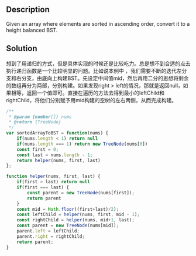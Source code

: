 ## Description
Given an array where elements are sorted in ascending order, convert it to a height balanced BST.



## Solution

想到了用递归的方式，但是具体实现的时候还是比较吃力。总是想不到合适的点去执行递归函数是一个比较明显的问题。比如说本例中
，我们需要不断的迭代左分支和右分支，由底向上构建BST。先设定中间值mid，然后再用二分的思想将剩余的数组再分为两部，分别构建。如果发现right > left的情况，那就是返回null，如果相等，返回一个值即可。直接在遍历的方法去得到最小的leftChild和rightChild，将他们分别赋予用mid构建的空树的左右两侧，从而完成构建。

```js
/**
 * @param {number[]} nums
 * @return {TreeNode}
 */
var sortedArrayToBST = function(nums) {
    if(nums.length < 1) return null
    if(nums.length === 1) return new TreeNode(nums[0])
    const first = 0;
    const last = nums.length - 1;
    return helper(nums, first, last)
};

function helper(nums, first, last) {
    if(first > last) return null
    if(first === last) {
        const parent = new TreeNode(nums[first]);
        return parent
    }
    const mid = Math.floor((first+last)/2);
    const leftChild = helper(nums, first, mid - 1);
    const rightChild = helper(nums, mid+1, last);
    const parent = new TreeNode(nums[mid]);
    parent.left = leftChild;
    parent.right = rightChild;
    return parent;
}
```
